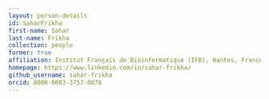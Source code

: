 ```yaml
---
layout: person-details
id: SaharFrikha
first-name: Sahar
last-name: Frikha
collection: people
former: true
affiliation: Institut Français de Bioinformatique (IFB), Nantes, France
homepage: https://www.linkedin.com/in/sahar-frikha/
github_username: sahar-frikha
orcid: 0000-0003-3757-0878
---
```

